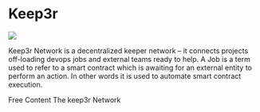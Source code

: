 # Keep3r
![](https://thekeep3r.network/img/logo.52e20ba0.svg)

Keep3r Network is a decentralized keeper network – it connects projects off-loading devops jobs and external teams ready to help. A Job is a term used to refer to a smart contract which is awaiting for an external entity to perform an action.
In other words it is used to automate smart contract execution.

<ResourceGroupTitle>Free Content</ResourceGroupTitle>
<BadgeLink badgeText='Read' colorScheme='yellow' href='https://thekeep3r.network/'>The keep3r Network</BadgeLink>
